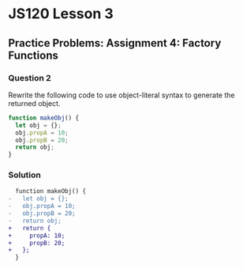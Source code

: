 # JS120 Lesson 3

## Practice Problems: Assignment 4: Factory Functions

### Question 2

Rewrite the following code to use object-literal syntax to generate the returned
object.

```js
function makeObj() {
  let obj = {};
  obj.propA = 10;
  obj.propB = 20;
  return obj;
}
```

### Solution

```diff
  function makeObj() {
-   let obj = {};
-   obj.propA = 10;
-   obj.propB = 20;
-   return obj;
+   return {
+     propA: 10;
+     propB: 20;
+   };
  }
```
